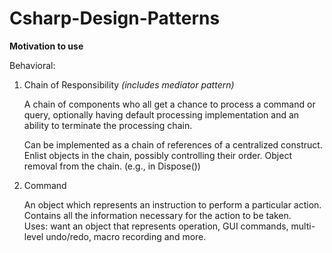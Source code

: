 # Csharp-Design-Patterns
**Motivation to use**

Behavioral: 
<ol>
<li>Chain of Responsibility <i>(includes mediator pattern)</i>
<p>A chain of components who all get a chance to process a command or query, optionally having default processing implementation and an ability to terminate the processing chain.</p>
<p>Can be implemented as a chain of references of a centralized construct.
Enlist objects in the chain, possibly controlling their order.
Object removal from the chain. (e.g., in Dispose())</p>
</li>
<li>Command
<p>An object which represents an instruction to perform a particular action. Contains all the information necessary for the action to be taken.<br>
Uses: want an object that represents operation, GUI commands, multi-level undo/redo, macro recording and more.</p></li>
</ol>